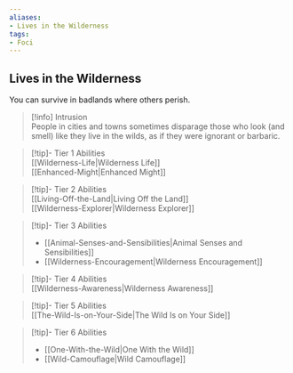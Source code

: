 ```yaml
---
aliases:
- Lives in the Wilderness
tags:
- Foci
---
```


  
## Lives in the Wilderness  
You can survive in badlands where others perish.  
 >[!info] Intrusion  
>People in cities and towns sometimes disparage those who look (and smell) like they live in the wilds, as if they were ignorant or barbaric.   

>[!tip]- Tier 1 Abilities  
>[[Wilderness-Life|Wilderness Life]]  
>[[Enhanced-Might|Enhanced Might]]  

>[!tip]- Tier 2 Abilities  
>[[Living-Off-the-Land|Living Off the Land]]  
>[[Wilderness-Explorer|Wilderness Explorer]]  

>[!tip]- Tier 3 Abilities  
>- [[Animal-Senses-and-Sensibilities|Animal Senses and Sensibilities]]  
>- [[Wilderness-Encouragement|Wilderness Encouragement]]  

>[!tip]- Tier 4 Abilities  
>[[Wilderness-Awareness|Wilderness Awareness]]  

>[!tip]- Tier 5 Abilities  
>[[The-Wild-Is-on-Your-Side|The Wild Is on Your Side]]  

>[!tip]- Tier 6 Abilities  
>- [[One-With-the-Wild|One With the Wild]]  
>- [[Wild-Camouflage|Wild Camouflage]]